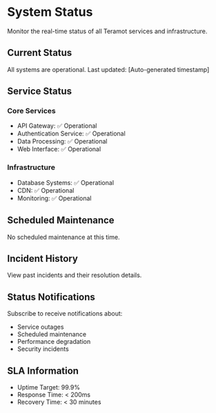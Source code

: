 # System Status

Monitor the real-time status of all Teramot services and infrastructure.

## Current Status

All systems are operational. Last updated: [Auto-generated timestamp]

## Service Status

### Core Services
- API Gateway: ✅ Operational
- Authentication Service: ✅ Operational
- Data Processing: ✅ Operational
- Web Interface: ✅ Operational

### Infrastructure
- Database Systems: ✅ Operational
- CDN: ✅ Operational
- Monitoring: ✅ Operational

## Scheduled Maintenance

No scheduled maintenance at this time.

## Incident History

View past incidents and their resolution details.

## Status Notifications

Subscribe to receive notifications about:
- Service outages
- Scheduled maintenance
- Performance degradation
- Security incidents

## SLA Information

- Uptime Target: 99.9%
- Response Time: < 200ms
- Recovery Time: < 30 minutes